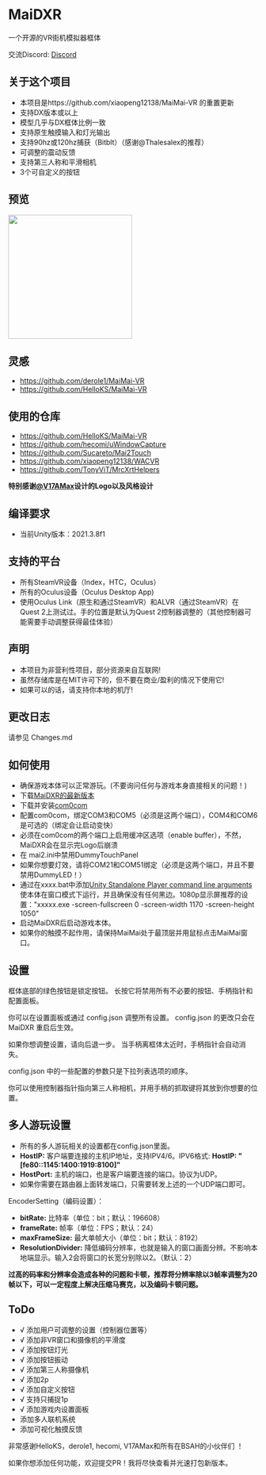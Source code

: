 # MaiDXR
一个开源的VR街机模拟器框体

交流Discord: [Discord](https://discord.gg/pGBA5HygSf)

关于这个项目
---
- 本项目是https://github.com/xiaopeng12138/MaiMai-VR 的重置更新
- 支持DX版本或以上
- 模型几乎与DX框体比例一致
- 支持原生触摸输入和灯光输出
- 支持90hz或120hz捕获（Bitblt）（感谢@Thalesalex的推荐）
- 可调整的震动反馈
- 支持第三人称和平滑相机
- 3个可自定义的按钮


预览
---
<img src="https://github.com/xiaopeng12138/MaiDXR/blob/main/PreviewImage/MaiDXR_PreviewImage.png?raw=true" width="250" />


灵感
---
- https://github.com/derole1/MaiMai-VR
- https://github.com/HelloKS/MaiMai-VR


使用的仓库
---
- https://github.com/HelloKS/MaiMai-VR
- https://github.com/hecomi/uWindowCapture
- https://github.com/Sucareto/Mai2Touch
- https://github.com/xiaopeng12138/WACVR
- https://github.com/TonyViT/MrcXrtHelpers

**特别感谢[@V17AMax](https://github.com/V17AMax)设计的Logo以及风格设计**


编译要求
---
- 当前Unity版本：2021.3.8f1


支持的平台
---
- 所有SteamVR设备（Index，HTC，Oculus）
- 所有的Oculus设备（Oculus Desktop App)
- 使用Oculus Link（原生和通过SteamVR）和ALVR（通过SteamVR）在Quest 2上测试过。手的位置是默认为Quest 2控制器调整的（其他控制器可能需要手动调整获得最佳体验）


声明
---
- 本项目为非营利性项目，部分资源来自互联网!
- 虽然存储库是在MIT许可下的，但不要在商业/盈利的情况下使用它!
- 如果可以的话，请支持你本地的机厅!


更改日志
---
请参见 Changes.md


如何使用
---
- 确保游戏本体可以正常游玩。(不要询问任何与游戏本身直接相关的问题！)
- 下载[MaiDXR的最新版本](https://github.com/xiaopeng12138/MaiDXR/releases)
- 下载并安装[com0com](https://storage.googleapis.com/google-code-archive-downloads/v2/code.google.com/powersdr-iq/setup_com0com_W7_x64_signed.exe)
- 配置com0com，绑定COM3和COM5（必须是这两个端口），COM4和COM6是可选的（绑定会让启动变快）
- 必须在com0com的两个端口上启用缓冲区选项（enable buffer），不然，MaiDXR会在显示完Logo后崩溃
- 在 mai2.ini中禁用DummyTouchPanel
- 如果你想要灯效，请将COM21和COM51绑定（必须是这两个端口，并且不要禁用DummyLED！）
- 通过在xxxx.bat中添加[Unity Standalone Player command line arguments](https://docs.unity3d.com/Manual/PlayerCommandLineArguments.html)使本体在窗口模式下运行，并且确保没有任何黑边。1080p显示屏推荐的设置："xxxxx.exe -screen-fullscreen 0 -screen-width 1170 -screen-height 1050"
- 启动MaiDXR后启动游戏本体。
- 如果你的触摸不起作用，请保持MaiMai处于最顶层并用鼠标点击MaiMai窗口。


设置
---
框体底部的绿色按钮是锁定按钮。 长按它将禁用所有不必要的按钮、手柄指针和配置面板。

你可以在设置面板或通过 config.json 调整所有设置。 config.json 的更改只会在 MaiDXR 重启后生效。

如果你想调整设置，请向后退一步。 当手柄离框体太近时，手柄指针会自动消失。

config.json 中的一些配置的参数只是下拉列表选项的顺序。

你可以使用控制器指针指向第三人称相机，并用手柄的抓取键将其放到你想要的位置。


多人游玩设置
---

- 所有的多人游玩相关的设置都在config.json里面。
- **HostIP:** 客户端要连接的主机IP地址，支持IPV4/6。IPV6格式: **HostIP: "[fe80::1145:1400:1919:8100]"** 
- **HostPort:** 主机的端口，也是客户端要连接的端口。协议为UDP。
- 如果你需要在路由器上面转发端口，只需要转发上述的一个UDP端口即可。

EncoderSetting（编码设置）：

- **bitRate:** 比特率（单位：bit；默认：196608）
- **frameRate:** 帧率（单位：FPS；默认：24）
- **maxFrameSize:** 最大单帧大小（单位：bit；默认：8192）
- **ResolutionDivider:** 降低编码分辨率，也就是输入的窗口画面分辨。不影响本地端显示。输入2会将窗口的长宽分别除以2。（默认：2）

**过高的码率和分辨率会造成各种的问题和卡顿，推荐将分辨率除以3帧率调整为20帧以下，可以一定程度上解决压缩马赛克，以及编码卡顿问题。**

ToDo
---
- √ 添加用户可调整的设置（控制器位置等）
- √ 添加非VR窗口和摄像机的平滑度
- √ 添加按钮灯光
- √ 添加按钮振动
- √ 添加第三人称摄像机
- √ 添加2p
- √ 添加自定义按钮
- √ 支持只捕捉1p
- √ 添加游戏内设置面板
- 添加多人联机系统
- 添加可视化触摸反馈

非常感谢HelloKS，derole1, hecomi, V17AMax和所有在BSAH的小伙伴们 ！

如果你想添加任何功能，欢迎提交PR！我将尽快查看并光速打包新版本。
